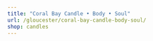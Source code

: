 ```yaml
---
title: "Coral Bay Candle • Body • Soul"
url: /gloucester/coral-bay-candle-body-soul/
shop: candles
---
```

